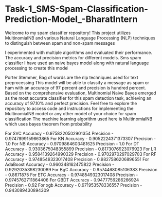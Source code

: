 # Task-1_SMS-Spam-Classification-Prediction-Model_-BharatIntern
Welcome to my spam classifier repository! This project utilizes MultinomialNB and various Natural Language Processing (NLP) techniques to distinguish between spam and non-spam messages

I experimented with multiple algorithms and evaluated their performance. The accuracy and precision metrics for different models.
Sms spam classifier
I have used an naive bayes model along with natural language processing to create this model

Porter Stemmer, Bag of words are the nlp techniques used for text preprocessing This model will be able to classify a message as spam or ham with an accuracy of 97 percent and precision is hundred percent.
Based on the comprehensive evaluation, Multinomial Naive Bayes emerged as the most accurate classifier for this spam detection task, achieving an accuracy of 97.10% and perfect precision.
Feel free to explore the repository to access code and instructions for implementing the MultinomialNB model or any other model of your choice for spam classification
The machine learning algorithm used here is MultinomialNB which uses bayes theorem from probability

For  SVC
Accuracy -  0.9758220502901354
Precision -  0.9747899159663865
For  KN
Accuracy -  0.9052224371373307
Precision -  1.0
For  NB
Accuracy -  0.9709864603481625
Precision -  1.0
For  DT
Accuracy -  0.9303675048355899
Precision -  0.8173076923076923
For  LR
Accuracy -  0.9584139264990329
Precision -  0.9702970297029703
For  RF
Accuracy -  0.9748549323017408
Precision -  0.9827586206896551
For  AdaBoost
Accuracy -  0.960348162475822
Precision -  0.9292035398230089
For  BgC
Accuracy -  0.9574468085106383
Precision -  0.8671875
For  ETC
Accuracy -  0.9748549323017408
Precision -  0.9745762711864406
For  GBDT
Accuracy -  0.9477756286266924
Precision -  0.92
For  xgb
Accuracy -  0.971953578336557
Precision -  0.943089430894309
